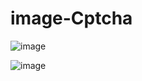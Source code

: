 ﻿# image-Cptcha
 
 
![image](https://user-images.githubusercontent.com/75464746/228736978-56b7d2cb-432a-4471-9287-312615dd927e.png)

![image](https://user-images.githubusercontent.com/75464746/228737349-36322d27-adaf-46b3-81d4-78e431372459.png)

